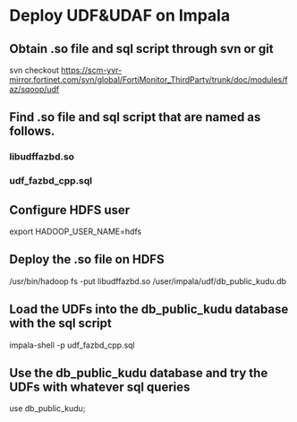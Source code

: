 # Deploy UDF&UDAF on Impala

## Obtain .so file and sql script through svn or git  
svn checkout https://scm-yvr-mirror.fortinet.com/svn/global/FortiMonitor_ThirdParty/trunk/doc/modules/faz/sqoop/udf  

## Find .so file and sql script that are named as follows.  
### libudffazbd.so  
### udf_fazbd_cpp.sql  

## Configure HDFS user  
export HADOOP_USER_NAME=hdfs  

## Deploy the .so file on HDFS  
/usr/bin/hadoop fs -put libudffazbd.so /user/impala/udf/db_public_kudu.db  

## Load the UDFs into the db_public_kudu database with the sql script  
impala-shell -p udf_fazbd_cpp.sql  

## Use the db_public_kudu database and try the UDFs with whatever sql queries
use db_public_kudu;  
